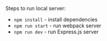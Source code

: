 Steps to run local server:
- `npm install` - install dependencies
- `npm run start` - run webpack server
- `npm run dev` - run Express.js server